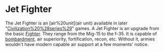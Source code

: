 # Jet Fighter

The Jet Fighter is an [air%20unit](air unit) available in later "[Civilization%20%28series%29](Civilization)" games.
A Jet Fighter is an upgrade from the basic [Fighter](Fighter). They range from the Mig-15 to the f-35. It is capable of [bombardment](bombardment), air superiority, fortification, recon, etc. Without it, armies wouldn't have modern capable air support at a few moments' notice.